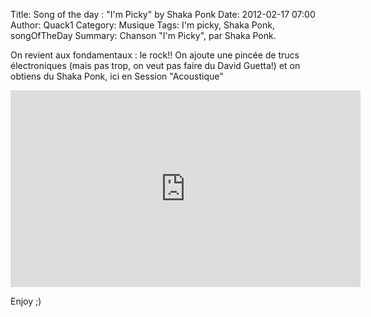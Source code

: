 Title: Song of the day : "I'm Picky" by Shaka Ponk
Date: 2012-02-17 07:00
Author: Quack1
Category: Musique
Tags: I'm picky, Shaka Ponk, songOfTheDay
Summary: Chanson "I'm Picky", par Shaka Ponk.

On revient aux fondamentaux : le rock!! On ajoute une pincée de trucs électroniques (mais pas trop, on veut pas faire du David Guetta!) et on obtiens du Shaka Ponk, ici en Session "Acoustique"

<iframe width="560" height="315" src="http://www.youtube.com/embed/kPRTNQIaVJ0" frameborder="0" allowfullscreen></iframe>

Enjoy ;)
